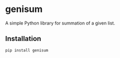 # genisum

A simple Python library for summation of a given list.

## Installation

```bash
pip install genisum
```